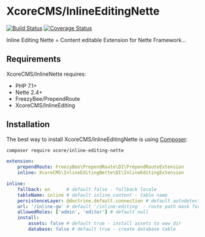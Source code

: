 XcoreCMS/InlineEditingNette
===========================

[![Build Status](https://travis-ci.org/XcoreCMS/InlineEditingNette.svg?branch=master)](https://travis-ci.org/XcoreCMS/InlineEditingNette)
[![Coverage Status](https://coveralls.io/repos/github/XcoreCMS/InlineEditingNette/badge.svg?branch=master)](https://coveralls.io/github/XcoreCMS/InlineEditingNette?branch=master)

Inline Editing Nette = Content editable Extension for Nette Framework...


Requirements
------------

XcoreCMS/InlineNette requires:
 
- PHP 7.1+
- Nette 2.4+
- FreezyBee/PrependRoute
- XcoreCMS/InlineEditing


Installation
------------

The best way to install XcoreCMS/InlineEditingNette is using [Composer](http://getcomposer.org/):

```sh
composer require xcore/inline-editing-nette
```

```yaml
extension:
    prependRoute: FreezyBee\PrependRoute\DI\PrependRouteExtension
    inline: XcoreCMS\InlineEditingNette\DI\InlineEditingExtension

inline:
    fallback: en      # default false - fallback locale
    tableName: inline # default inline_content - table name
    persistenceLayer: @doctrine.default.connection # default autodetect (order: doctrine, ndb, dibi)
    url: '/inline-gw' # default '/inline-editing' - route path mask for communication with backend
    allowedRoles: ['admin', 'editor'] # default null
    install:
        assets: false # default true - install assets to www dir
        database: false # default true - create database table
```
